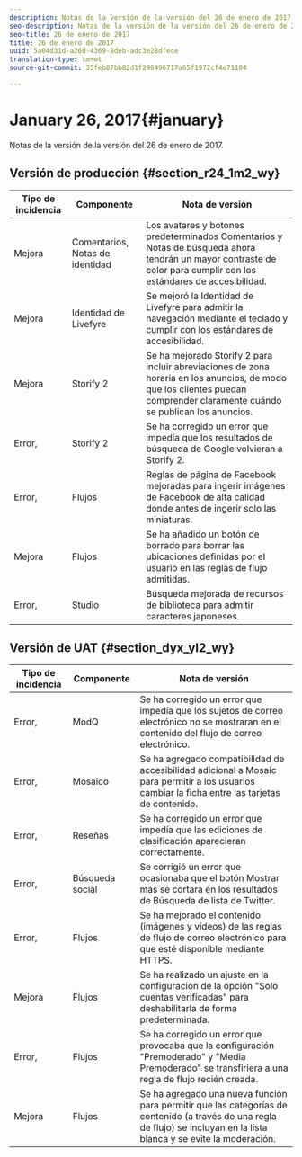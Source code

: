 ```yaml
---
description: Notas de la versión de la versión del 26 de enero de 2017.
seo-description: Notas de la versión de la versión del 26 de enero de 2017.
seo-title: 26 de enero de 2017
title: 26 de enero de 2017
uuid: 5a04d31d-a26d-4369-8deb-adc3e28dfece
translation-type: tm+mt
source-git-commit: 35feb87bb82d1f298496717a65f1972cf4e71104

---
```



# January 26, 2017{#january}

Notas de la versión de la versión del 26 de enero de 2017.

## Versión de producción {#section_r24_1m2_wy}

| Tipo de incidencia | Componente | Nota de versión |
|--- |--- |--- |
| Mejora | Comentarios, Notas de identidad | Los avatares y botones predeterminados Comentarios y Notas de búsqueda ahora tendrán un mayor contraste de color para cumplir con los estándares de accesibilidad. |
| Mejora | Identidad de Livefyre | Se mejoró la Identidad de Livefyre para admitir la navegación mediante el teclado y cumplir con los estándares de accesibilidad. |
| Mejora | Storify 2 | Se ha mejorado Storify 2 para incluir abreviaciones de zona horaria en los anuncios, de modo que los clientes puedan comprender claramente cuándo se publican los anuncios. |
| Error, | Storify 2 | Se ha corregido un error que impedía que los resultados de búsqueda de Google volvieran a Storify 2. |
| Error, | Flujos | Reglas de página de Facebook mejoradas para ingerir imágenes de Facebook de alta calidad donde antes de ingerir solo las miniaturas. |
| Mejora | Flujos | Se ha añadido un botón de borrado para borrar las ubicaciones definidas por el usuario en las reglas de flujo admitidas. |
| Error, | Studio | Búsqueda mejorada de recursos de biblioteca para admitir caracteres japoneses. |


## Versión de UAT {#section_dyx_yl2_wy}

| Tipo de incidencia | Componente | Nota de versión |
|--- |--- |--- |
| Error, | ModQ | Se ha corregido un error que impedía que los sujetos de correo electrónico no se mostraran en el contenido del flujo de correo electrónico. |
| Error, | Mosaico | Se ha agregado compatibilidad de accesibilidad adicional a Mosaic para permitir a los usuarios cambiar la ficha entre las tarjetas de contenido. |
| Error, | Reseñas | Se ha corregido un error que impedía que las ediciones de clasificación aparecieran correctamente. |
| Error, | Búsqueda social | Se corrigió un error que ocasionaba que el botón Mostrar más se cortara en los resultados de Búsqueda de lista de Twitter. |
| Error, | Flujos | Se ha mejorado el contenido (imágenes y vídeos) de las reglas de flujo de correo electrónico para que esté disponible mediante HTTPS. |
| Mejora | Flujos | Se ha realizado un ajuste en la configuración de la opción "Solo cuentas verificadas" para deshabilitarla de forma predeterminada. |
| Error, | Flujos | Se ha corregido un error que provocaba que la configuración "Premoderado" y "Media Premoderado" se transfiriera a una regla de flujo recién creada. |
| Mejora | Flujos | Se ha agregado una nueva función para permitir que las categorías de contenido (a través de una regla de flujo) se incluyan en la lista blanca y se evite la moderación. |

